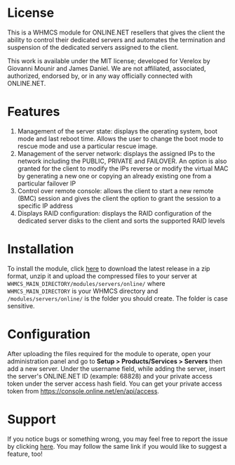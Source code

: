 License
================

This is a WHMCS module for ONLINE.NET resellers that gives the client the ability to control their dedicated servers and automates the termination and suspension of the dedicated servers assigned to the client.

This work is available under the MIT license; developed for Verelox by Giovanni Mounir and James Daniel. We are not affiliated, associated, authorized, endorsed by, or in any way officially connected with ONLINE.NET.

Features
================

1. Management of the server state: displays the operating system, boot mode and last reboot time. Allows the user to change the boot mode to rescue mode and use a particular rescue image.
2. Management of the server network: displays the assigned IPs to the network including the PUBLIC, PRIVATE and FAILOVER. An option is also granted for the client to modify the IPs reverse or modify the virtual MAC by generating a new one or copying an already existing one from a particular failover IP
3. Control over remote console: allows the client to start a new remote (BMC) session and gives the client the option to grant the session to a specific IP address
4. Displays RAID configuration: displays the RAID configuration of the dedicated server disks to the client and sorts the supported RAID levels

Installation
================

To install the module, click [here](https://github.com/Verelox/onlinenet-module/archive/master.zip) to download the latest release in a zip format, unzip it and upload the compressed files to your server at <code>WHMCS_MAIN_DIRECTORY/modules/servers/online/</code> where <code>WHMCS_MAIN_DIRECTORY</code> is your WHMCS directory and <code>/modules/servers/online/</code> is the folder you should create. The folder is case sensitive.

Configuration
================

After uploading the files required for the module to operate, open your administration panel and go to <b>Setup > Products/Services > Servers</b> then add a new server. Under the username field, while adding the server, insert the server's ONLINE.NET ID (example: 68828) and your private access token under the server access hash field. You can get your private access token from https://console.online.net/en/api/access.

Support
================

If you notice bugs or something wrong, you may feel free to report the issue by clicking [here](https://github.com/Verelox/onlinenet-module/issues/new). You may follow the same link if you would like to suggest a feature, too!
